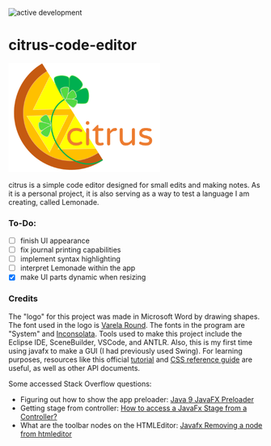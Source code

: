 ![active development](https://img.shields.io/badge/active%20dev-yes-brightgreen.svg)
# citrus-code-editor

<img src="https://github.com/simcard0000/citrus-code-editor/blob/master/CitrusCodeEditor/src/application/citrus%20logo.png" width = 300>

citrus is a simple code editor designed for small edits and making notes. As it is a personal project, it is also serving as a way to test a language I am creating, called Lemonade. 

### To-Do:
- [ ] finish UI appearance
- [ ] fix journal printing capabilities
- [ ] implement syntax highlighting
- [ ] interpret Lemonade within the app
- [X] make UI parts dynamic when resizing

### Credits
The "logo" for this project was made in Microsoft Word by drawing shapes. The font used in the logo is [Varela Round](https://fonts.google.com/specimen/Varela+Round). The fonts in the program are "System" and [Inconsolata](https://fonts.google.com/specimen/Inconsolata). Tools used to make this project include the Eclipse IDE, SceneBuilder, VSCode, and ANTLR. Also, this is my first time using javafx to make a GUI (I had previously used Swing). For learning purposes, resources like this official [tutorial](https://docs.oracle.com/javase/8/javase-clienttechnologies.htm) and [CSS reference guide](https://docs.oracle.com/javafx/2/api/javafx/scene/doc-files/cssref.html) are useful, as well as other API documents. 

Some accessed Stack Overflow questions:
* Figuring out how to show the app preloader: [Java 9 JavaFX Preloader](https://stackoverflow.com/questions/47533370/java-9-javafx-preloader/47540060#47540060)
* Getting stage from controller: [How to access a JavaFx Stage from a Controller?](https://stackoverflow.com/questions/33932309/how-to-access-a-javafx-stage-from-a-controller)
* What are the toolbar nodes on the HTMLEditor: [Javafx Removing a node from htmleditor](https://stackoverflow.com/questions/26446808/javafx-removing-a-node-from-htmleditor)
